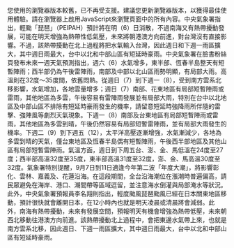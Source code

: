 您使用的瀏覽器版本較舊，已不再受支援。建議您更新瀏覽器版本，以獲得最佳使用體驗。請在瀏覽器上啟用JavaScript來瀏覽頁面中的所有內容。中央氣象署指出，輕颱「琵琶」（PEIPAH）預計將在明（6）日消散，不過南海又有熱帶擾動發展，可能在明天增強為熱帶性低氣壓，未來將朝港澳方向前進，對台灣沒有直接影響。不過，該熱帶擾動在北上過程將把水氣輸入台灣，因此週日和下週一雨區擴大，其中週日雨最大，台中以北和中部山區有短延時豪雨。中央氣象署在臉書粉絲頁發布未來一週天氣預測指出，週六（6）水氣增多，東半部、恆春半島整天有短暫陣雨；西半部仍為午後雷陣雨，南部及中部以北山區雨勢明顯，有局部大雨。高溫則在32度～35度間，依舊悶熱。從週日（7）到下週一（8），受到南方雲系北移影響，水氣增加，各地雲量增多；週日（7）南部、花東地區有局部短暫陣雨或雷雨，其他地區為多雲，午後容易有雷陣雨發展並有局部大雨，特別在台中以北地區及中部山區不排除有短延時豪雨發生的機率，請留意短延時強降雨所伴隨的雷擊、強陣風等劇烈天氣現象。下週一（8）南部及台東地區有局部短暫陣雨或雷雨，其他地區為多雲到晴，午後仍然容易有局部短暫雷陣雨，並有局部大雨發生的機率。下週二（9）到下週五（12），太平洋高壓逐漸增強，水氣漸減少，各地為多雲到晴的天氣，僅台東地區及恆春半島偶有短暫陣雨，午後西半部地區及其他山區有局部短暫雷陣雨。氣溫方面，週日到下周五台、澎、金、馬低溫在24度至27度；西半部高溫32度至35度，東半部高溫31度至32度，澎、金、馬高溫30度至32度。氣象署特別提醒，9月7日到11日適逢今年第二波「年度大潮」，將影響彰化、雲林、嘉義及、花蓮沿海。在這段期間，全台沿海潮位在漲潮時普遍偏高，請民眾避免在海岸、港口、潮間帶等區域逗留，並注意海水倒灌與局部淹水等狀況。此外，中央氣象署預報員李名翔則指出，輕度颱風琵琶颱風已經在日本關東地區移動，預計很快就會離開日本，在12小時內也就是明天凌晨或清晨將會減弱。此外，南海有熱帶擾動，未來有發展空間，預報明天有機會增強為熱帶低壓，未來朝西北移動往港澳方向前進。該熱帶擾動北上過程中，會把東邊水氣帶上來，也就是南方雲系北移，因此週日、下週一雨區擴大，其中週日雨最大，台中以北和中部山區有短延時豪雨。